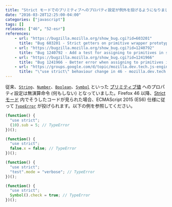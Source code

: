 ```yaml
---
title: "Strict モードでのプリミティブへのプロパティ設定が例外を投げるようになりました"
date: "2016-03-28T12:25:00-04:00"
categories: ["javascript"]
tags: []
releases: ["46", "52-esr"]
references:
    - url: "https://bugzilla.mozilla.org/show_bug.cgi?id=603201"
      title: "Bug 603201 - Strict getters on primitive wrapper prototypes receive wrapped |this| values"
    - url: "https://bugzilla.mozilla.org/show_bug.cgi?id=1240792"
      title: "Bug 1240792 - Add a test for assigning to primitives in strict mode"
    - url: "https://bugzilla.mozilla.org/show_bug.cgi?id=1241966"
      title: "Bug 1241966 - Better error when assigning to primitives in strict mode"
    - url: "https://groups.google.com/d/topic/mozilla.dev.tech.js-engine/O3qHW_hJ3Sk/discussion"
      title: "\"use strict\" behaviour change in 46 - mozilla.dev.tech.js-engine"
---
```

従来、[`String`](https://developer.mozilla.org/docs/Web/JavaScript/Reference/Global_Objects/String)、[`Number`](https://developer.mozilla.org/docs/Web/JavaScript/Reference/Global_Objects/Number)、[`Boolean`](https://developer.mozilla.org/docs/Web/JavaScript/Reference/Global_Objects/Boolean)、[`Symbol`](https://developer.mozilla.org/docs/Web/JavaScript/Reference/Global_Objects/Symbol) といった [プリミティブ値](https://developer.mozilla.org/docs/Glossary/Primitive) へのプロパティ設定は無演算命令 (何もしない) となっていました。Firefox 46 以降、[Strict モード](https://developer.mozilla.org/docs/Web/JavaScript/Reference/Strict_mode) 内でそうしたコードが見られた場合、ECMAScript 2015 (ES6) 仕様に従って [`TypeError`](https://developer.mozilla.org/docs/Web/JavaScript/Reference/Global_Objects/TypeError) が投げられます。以下の例を参照してください。

```js
(function() {
  "use strict";
  (10).sub = 5; // TypeError
})();
```
```js
(function() {
  "use strict";
  false.x = false; // TypeError
})();
```
```js
(function() {
  "use strict";
  "test".mode = "verbose"; // TypeError
})();
```
```js
(function() {
  "use strict";
  Symbol().check = true; // TypeError
})();
```
